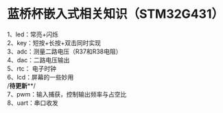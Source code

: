 # 蓝桥杯嵌入式相关知识（STM32G431）
1、led：常亮+闪烁  
2、key：短按+长按+双击同时实现  
3、adc：测量二路电压（R37和R38电阻）  
4、dac：二路电压输出  
5、rtc： 电子时钟   
6、lcd：屏幕的一些妙用  
/****待更新******/  
7、pwm：输入捕获，控制输出频率与占空比  
8、uart：串口收发  
